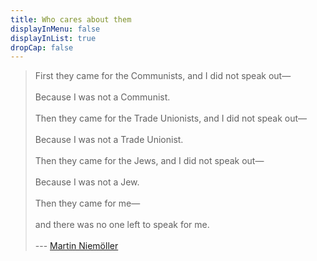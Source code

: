 ```yaml
---
title: Who cares about them
displayInMenu: false
displayInList: true
dropCap: false
---
```


> First they came for the Communists, and I did not speak out—  
> &nbsp;  
> Because I was not a Communist.  
> &nbsp;  
> Then they came for the Trade Unionists, and I did not speak out—  
> &nbsp;  
> Because I was not a Trade Unionist.  
> &nbsp;  
> Then they came for the Jews, and I did not speak out—  
> &nbsp;  
> Because I was not a Jew.  
> &nbsp;  
> Then they came for me—  
> &nbsp;  
> and there was no one left to speak for me.     
> &nbsp;   
> --- [Martin Niemöller](https://en.wikipedia.org/wiki/Martin_Niem%C3%B6ller)
